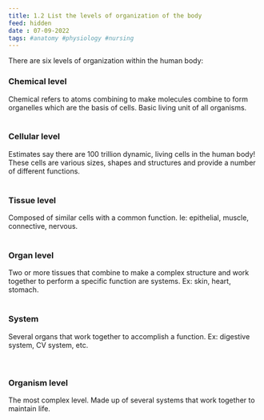```yaml
---
title: 1.2 List the levels of organization of the body
feed: hidden
date : 07-09-2022
tags: #anatomy #physiology #nursing
---
```


There are six levels of organization within the human body:

### **Chemical level**
  
Chemical refers to atoms combining to make molecules combine to form organelles which are the basis of cells. Basic living unit of all organisms.
 <br><br>
### **Cellular level**
  
Estimates say there are 100 trillion dynamic, living cells in the human body! These cells are various sizes, shapes and structures and provide a number of different functions.
  <br> <br>
### **Tissue level**
  
  Composed of similar cells with a common function. Ie: epithelial, muscle, connective, nervous.
  <br> <br>
### **Organ level**
  
  Two or more tissues that combine to make a complex structure and work together to perform a specific function are systems. Ex: skin, heart, stomach.
  <br> <br>
### **System**
  
Several organs that work together to accomplish a function. Ex: digestive system, CV system, etc.  
  <br> 
### **Organism level**

The most complex level. Made up of several systems that work together to maintain life.
